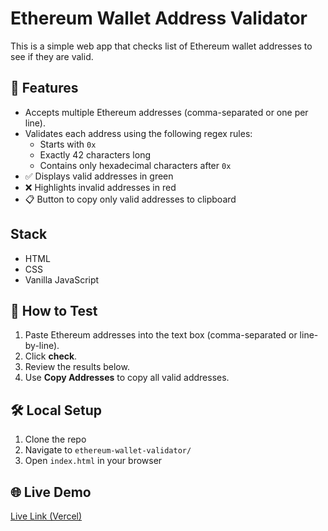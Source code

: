 # Ethereum Wallet Address Validator

This is a simple web app that checks list of Ethereum wallet addresses to see if they are valid.

## 🚀 Features

- Accepts multiple Ethereum addresses (comma-separated or one per line).
- Validates each address using the following regex rules:
  - Starts with `0x`
  - Exactly 42 characters long
  - Contains only hexadecimal characters after `0x`
- ✅ Displays valid addresses in green
- ❌ Highlights invalid addresses in red
- 📋 Button to copy only valid addresses to clipboard

## Stack

- HTML
- CSS
- Vanilla JavaScript

## 🧪 How to Test

1. Paste Ethereum addresses into the text box (comma-separated or line-by-line).
2. Click **check**.
3. Review the results below.
4. Use **Copy Addresses** to copy all valid addresses.

## 🛠️ Local Setup

1. Clone the repo
2. Navigate to `ethereum-wallet-validator/`
3. Open `index.html` in your browser

## 🌐 Live Demo

[Live Link (Vercel)](/)
